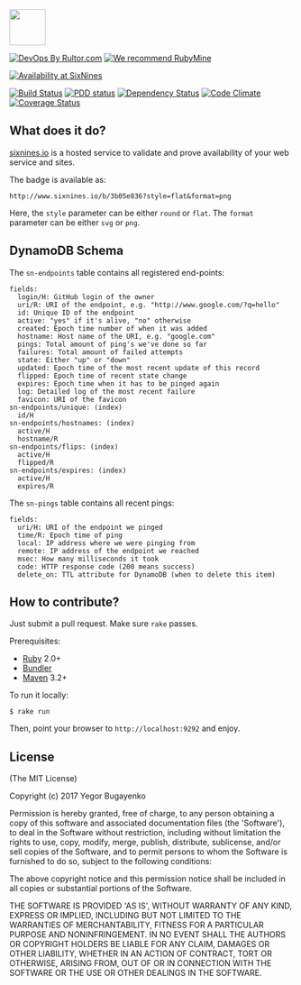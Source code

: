 <img src="http://www.sixnines.io/images/logo.png" width="64px" height="64px"/>

[![DevOps By Rultor.com](http://www.rultor.com/b/yegor256/sixnines)](http://www.rultor.com/p/yegor256/sixnines)
[![We recommend RubyMine](http://img.teamed.io/rubymine-recommend.svg)](https://www.jetbrains.com/ruby/)

[![Availability at SixNines](http://www.sixnines.io/b/3b05e836)](http://www.sixnines.io/h/3b05e836)

[![Build Status](https://travis-ci.org/yegor256/sixnines.svg)](https://travis-ci.org/yegor256/sixnines)
[![PDD status](http://www.0pdd.com/svg?name=yegor256/sixnines)](http://www.0pdd.com/p?name=yegor256/sixnines)
[![Dependency Status](https://gemnasium.com/yegor256/sixnines.svg)](https://gemnasium.com/yegor256/sixnines)
[![Code Climate](http://img.shields.io/codeclimate/github/yegor256/sixnines.svg)](https://codeclimate.com/github/yegor256/sixnines)
[![Coverage Status](https://img.shields.io/coveralls/yegor256/sixnines.svg)](https://coveralls.io/r/yegor256/sixnines)

## What does it do?

[sixnines.io](http://www.sixnines.io) is a hosted service to validate
and prove availability of your web service and sites.

The badge is available as:

```
http://www.sixnines.io/b/3b05e836?style=flat&format=png
```

Here, the `style` parameter can be either `round` or `flat`.
The `format` parameter can be either `svg` or `png`.

## DynamoDB Schema

The `sn-endpoints` table contains all registered end-points:

```
fields:
  login/H: GitHub login of the owner
  uri/R: URI of the endpoint, e.g. "http://www.google.com/?q=hello"
  id: Unique ID of the endpoint
  active: "yes" if it's alive, "no" otherwise
  created: Epoch time number of when it was added
  hostname: Host name of the URI, e.g. "google.com"
  pings: Total amount of ping's we've done so far
  failures: Total amount of failed attempts
  state: Either "up" or "down"
  updated: Epoch time of the most recent update of this record
  flipped: Epoch time of recent state change
  expires: Epoch time when it has to be pinged again
  log: Detailed log of the most recent failure
  favicon: URI of the favicon
sn-endpoints/unique: (index)
  id/H
sn-endpoints/hostnames: (index)
  active/H
  hostname/R
sn-endpoints/flips: (index)
  active/H
  flipped/R
sn-endpoints/expires: (index)
  active/H
  expires/R
```

The `sn-pings` table contains all recent pings:

```
fields:
  uri/H: URI of the endpoint we pinged
  time/R: Epoch time of ping
  local: IP address where we were pinging from
  remote: IP address of the endpoint we reached
  msec: How many milliseconds it took
  code: HTTP response code (200 means success)
  delete_on: TTL attribute for DynamoDB (when to delete this item)
```

## How to contribute?

Just submit a pull request. Make sure `rake` passes.

Prerequisites:

  * [Ruby](https://www.ruby-lang.org/en/) 2.0+
  * [Bundler](http://bundler.io/)
  * [Maven](https://maven.apache.org/) 3.2+

To run it locally:

```
$ rake run
```

Then, point your browser to `http://localhost:9292` and enjoy.

## License

(The MIT License)

Copyright (c) 2017 Yegor Bugayenko

Permission is hereby granted, free of charge, to any person obtaining a copy
of this software and associated documentation files (the 'Software'), to deal
in the Software without restriction, including without limitation the rights
to use, copy, modify, merge, publish, distribute, sublicense, and/or sell
copies of the Software, and to permit persons to whom the Software is
furnished to do so, subject to the following conditions:

The above copyright notice and this permission notice shall be included in all
copies or substantial portions of the Software.

THE SOFTWARE IS PROVIDED 'AS IS', WITHOUT WARRANTY OF ANY KIND, EXPRESS OR
IMPLIED, INCLUDING BUT NOT LIMITED TO THE WARRANTIES OF MERCHANTABILITY,
FITNESS FOR A PARTICULAR PURPOSE AND NONINFRINGEMENT. IN NO EVENT SHALL THE
AUTHORS OR COPYRIGHT HOLDERS BE LIABLE FOR ANY CLAIM, DAMAGES OR OTHER
LIABILITY, WHETHER IN AN ACTION OF CONTRACT, TORT OR OTHERWISE, ARISING FROM,
OUT OF OR IN CONNECTION WITH THE SOFTWARE OR THE USE OR OTHER DEALINGS IN THE
SOFTWARE.
